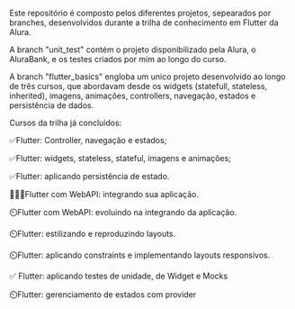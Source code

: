 Este repositório é composto pelos diferentes projetos, sepearados por branches, desenvolvidos durante a trilha de conhecimento em Flutter da Alura. 

A branch "unit_test" contém o projeto disponibilizado pela Alura, o AluraBank, e os testes criados por mim ao longo do curso.

A branch "flutter_basics" engloba um unico projeto desenvolvido ao longo de três cursos, que abordavam desde os widgets (statefull, stateless, inherited), imagens, animações, controllers, navegação, estados e persistência de dados.

Cursos da trilha já concluídos:<p>
✅Flutter: Controller, navegação e estados;<p>
✅Flutter: widgets, stateless, stateful, imagens e animações;<p>
✅Flutter: aplicando persistência de estado.<p>
👩🏽‍💻Flutter com WebAPI: integrando sua aplicação.<p>
⏲️Flutter com WebAPI: evoluindo na integrando da aplicação.<p>
⏲️Flutter: estilizando e reproduzindo layouts.<p>
⏲️Flutter: aplicando constraints e implementando layouts responsivos.<p>
✅ Flutter: aplicando testes de unidade, de Widget e Mocks<p>
⏲️Flutter: gerenciamento de estados com provider<p>